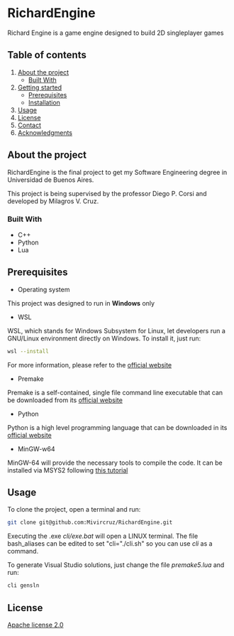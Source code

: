 # RichardEngine

Richard Engine is a game engine designed to build 2D singleplayer games

## Table of contents
<ol>
    <li>
        <a href="#about-the-project">About the project</a>
        <ul>
            <li><a href="#built-with">Built With</a></li>
        </ul>
    </li>
    <li>
        <a href="#getting-started">Getting started</a>
        <ul>
            <li><a href="#prerequisites">Prerequisites</a></li>
            <li><a href="#installation">Installation</a></li>
        </ul>
    </li>
    <li><a href="#usage">Usage</a></li>
    <li><a href="#license">License</a></li>
    <li><a href="#contact">Contact</a></li>
    <li><a href="#acknowledgments">Acknowledgments</a></li>
</ol>

## About the project

RichardEngine is the final project to get my Software Engineering degree in Universidad de Buenos Aires. 

This project is being supervised by the professor Diego P. Corsi and developed by Milagros V. Cruz.

### Built With

* C++
* Python
* Lua

## Prerequisites

- Operating system

This project was designed to run in **Windows** only

- WSL

WSL, which stands for Windows Subsystem for Linux, let developers run a GNU/Linux environment directly on Windows. To install it, just run:

```bash
wsl --install
```

For more information, please refer to the [official website](https://learn.microsoft.com/en-us/windows/wsl/)

- Premake

 Premake is a self-contained, single file command line executable that can be downloaded from its [official website](https://premake.github.io/download) 

- Python

Python is a high level programming language that can be downloaded in its [official website](https://www.python.org/downloads/windows/)

- MinGW-w64

MinGW-64 will provide the necessary tools to compile the code. It can be installed via MSYS2 following [this tutorial](https://code.visualstudio.com/docs/cpp/config-mingw)

## Usage

To clone the project, open a terminal and run:

```bash
git clone git@github.com:Mivircruz/RichardEngine.git
```
Executing the .exe *cli/exe.bat* will open a LINUX terminal. The file bash_aliases can be edited to set "cli="./cli.sh" so you can use *cli* as a command.

To generate Visual Studio solutions, just change the file *premake5.lua* and run:

```bash
cli gensln
```

## License

[Apache license 2.0](https://www.apache.org/licenses/LICENSE-2.0)